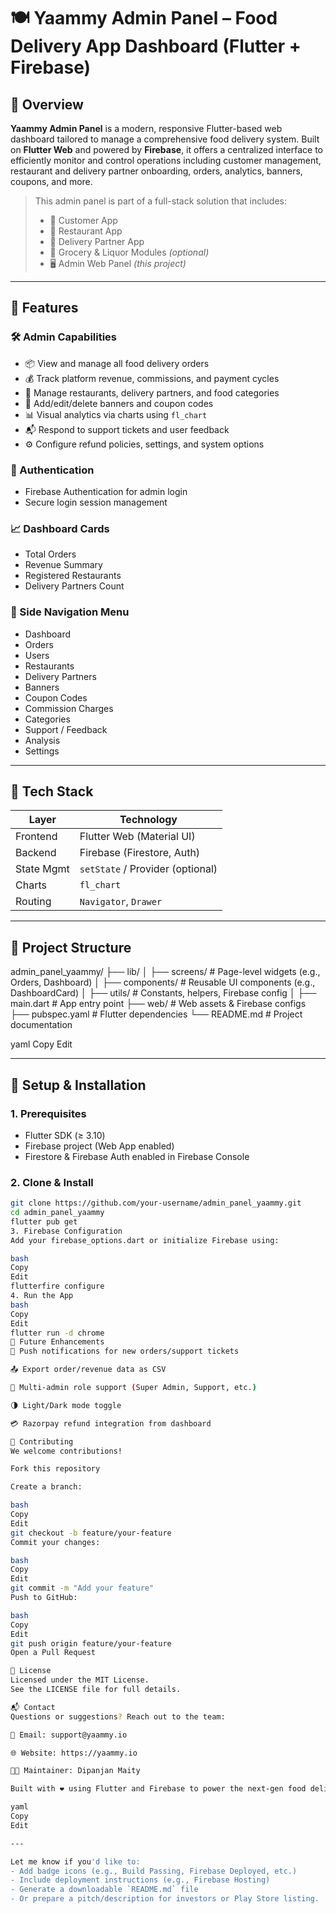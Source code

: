 # 🍽️ Yaammy Admin Panel – Food Delivery App Dashboard (Flutter + Firebase)

## 📌 Overview

**Yaammy Admin Panel** is a modern, responsive Flutter-based web dashboard tailored to manage a comprehensive food delivery system. Built on **Flutter Web** and powered by **Firebase**, it offers a centralized interface to efficiently monitor and control operations including customer management, restaurant and delivery partner onboarding, orders, analytics, banners, coupons, and more.

> This admin panel is part of a full-stack solution that includes:
> - 📱 Customer App  
> - 🏪 Restaurant App  
> - 🚚 Delivery Partner App  
> - 🛒 Grocery & Liquor Modules *(optional)*  
> - 🖥️ Admin Web Panel *(this project)*

---

## 🚀 Features

### 🛠 Admin Capabilities
- 📦 View and manage all food delivery orders
- 💰 Track platform revenue, commissions, and payment cycles
- 🏪 Manage restaurants, delivery partners, and food categories
- 🎯 Add/edit/delete banners and coupon codes
- 📊 Visual analytics via charts using `fl_chart`
- 📬 Respond to support tickets and user feedback
- ⚙️ Configure refund policies, settings, and system options

### 🔐 Authentication
- Firebase Authentication for admin login
- Secure login session management

### 📈 Dashboard Cards
- Total Orders  
- Revenue Summary  
- Registered Restaurants  
- Delivery Partners Count

### 🧭 Side Navigation Menu
- Dashboard  
- Orders  
- Users  
- Restaurants  
- Delivery Partners  
- Banners  
- Coupon Codes  
- Commission Charges  
- Categories  
- Support / Feedback  
- Analysis  
- Settings

---

## 🧱 Tech Stack

| Layer        | Technology                  |
|--------------|------------------------------|
| Frontend     | Flutter Web (Material UI)    |
| Backend      | Firebase (Firestore, Auth)   |
| State Mgmt   | `setState` / Provider (optional) |
| Charts       | `fl_chart`                   |
| Routing      | `Navigator`, `Drawer`        |

---

## 📂 Project Structure

admin_panel_yaammy/
├── lib/
│ ├── screens/ # Page-level widgets (e.g., Orders, Dashboard)
│ ├── components/ # Reusable UI components (e.g., DashboardCard)
│ ├── utils/ # Constants, helpers, Firebase config
│ ├── main.dart # App entry point
├── web/ # Web assets & Firebase configs
├── pubspec.yaml # Flutter dependencies
└── README.md # Project documentation

yaml
Copy
Edit

---

## 🔧 Setup & Installation

### 1. Prerequisites
- Flutter SDK (≥ 3.10)
- Firebase project (Web App enabled)
- Firestore & Firebase Auth enabled in Firebase Console

### 2. Clone & Install
```bash
git clone https://github.com/your-username/admin_panel_yaammy.git
cd admin_panel_yaammy
flutter pub get
3. Firebase Configuration
Add your firebase_options.dart or initialize Firebase using:

bash
Copy
Edit
flutterfire configure
4. Run the App
bash
Copy
Edit
flutter run -d chrome
🎯 Future Enhancements
🔔 Push notifications for new orders/support tickets

📤 Export order/revenue data as CSV

👥 Multi-admin role support (Super Admin, Support, etc.)

🌗 Light/Dark mode toggle

💳 Razorpay refund integration from dashboard

🙌 Contributing
We welcome contributions!

Fork this repository

Create a branch:

bash
Copy
Edit
git checkout -b feature/your-feature
Commit your changes:

bash
Copy
Edit
git commit -m "Add your feature"
Push to GitHub:

bash
Copy
Edit
git push origin feature/your-feature
Open a Pull Request

📄 License
Licensed under the MIT License.
See the LICENSE file for full details.

📬 Contact
Questions or suggestions? Reach out to the team:

📧 Email: support@yaammy.io

🌐 Website: https://yaammy.io

🧑‍💻 Maintainer: Dipanjan Maity

Built with ❤️ using Flutter and Firebase to power the next-gen food delivery experience.

yaml
Copy
Edit

---

Let me know if you'd like to:
- Add badge icons (e.g., Build Passing, Firebase Deployed, etc.)
- Include deployment instructions (e.g., Firebase Hosting)
- Generate a downloadable `README.md` file  
- Or prepare a pitch/description for investors or Play Store listing.

